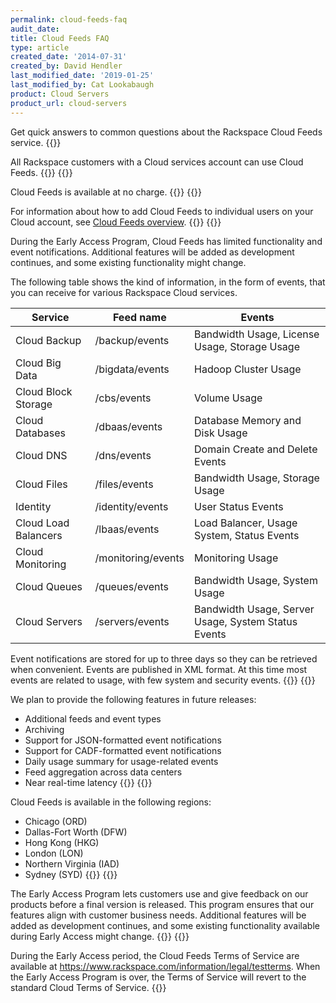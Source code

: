 ```yaml
---
permalink: cloud-feeds-faq
audit_date:
title: Cloud Feeds FAQ
type: article
created_date: '2014-07-31'
created_by: David Hendler
last_modified_date: '2019-01-25'
last_modified_by: Cat Lookabaugh
product: Cloud Servers
product_url: cloud-servers
---
```


Get quick answers to common questions about the Rackspace Cloud
Feeds service.
{{<accordion title="Who can use Cloud Feeds?" col="in" href="accordion1">}}

All Rackspace customers with a Cloud services account can use Cloud
Feeds.
{{</accordion>}}
{{<accordion title="How much does Cloud Feeds cost?" col="in" href="accordion1">}}

Cloud Feeds is available at no charge.
{{</accordion>}}
{{<accordion title="How do I grant access to Cloud Feeds?" col="in" href="accordion1">}}

For information about how to add Cloud Feeds to individual users on your
Cloud account, see [Cloud Feeds overview](/support/how-to/cloud-feeds-overview).
{{</accordion>}}
{{<accordion title="What can I use Cloud Feeds for?" col="in" href="accordion1">}}

During the Early Access Program, Cloud Feeds has limited functionality
and event notifications. Additional features will be added as
development continues, and some existing functionality might change.

The following table shows the kind of information, in the form of
events, that you can receive for various Rackspace Cloud services.

| Service                        | Feed name          | Events                                              |
|--------------------------------|--------------------|-----------------------------------------------------|
| Cloud Backup                   | /backup/events     | Bandwidth Usage, License Usage, Storage Usage       |
| Cloud Big Data                 | /bigdata/events    | Hadoop Cluster Usage                                |
| Cloud Block Storage            | /cbs/events        | Volume Usage                                        |
| Cloud Databases                | /dbaas/events      | Database Memory and Disk Usage                      |
| Cloud DNS                      | /dns/events        | Domain Create and Delete Events                     |
| Cloud Files                    | /files/events      | Bandwidth Usage, Storage Usage                      |
| Identity                       | /identity/events   | User Status Events                                  |
| Cloud Load Balancers           | /lbaas/events      | Load Balancer, Usage System, Status Events          |
| Cloud Monitoring               | /monitoring/events | Monitoring Usage                                    |
| Cloud Queues                   | /queues/events     | Bandwidth Usage, System Usage                       |
| Cloud Servers | /servers/events    | Bandwidth Usage, Server Usage, System Status Events |

Event notifications are stored for up to three days so they can be
retrieved when convenient. Events are published in XML format. At this
time most events are related to usage, with few system and security
events.
{{</accordion>}}
{{<accordion title="What features will be available in the future?" col="in" href="accordion1">}}

We plan to provide the following features in future releases:

-   Additional feeds and event types
-   Archiving
-   Support for JSON-formatted event notifications
-   Support for CADF-formatted event notifications
-   Daily usage summary for usage-related events
-   Feed aggregation across data centers
-   Near real-time latency
{{</accordion>}}
{{<accordion title="Where is Cloud Feeds available?" col="in" href="accordion1">}}

Cloud Feeds is available in the following regions:

-   Chicago (ORD)
-   Dallas-Fort Worth (DFW)
-   Hong Kong (HKG)
-   London (LON)
-   Northern Virginia (IAD)
-   Sydney (SYD)
{{</accordion>}}
{{<accordion title="What is the Early Access Program?" col="in" href="accordion1">}}

The Early Access Program lets customers use and give feedback on our
products before a final version is released. This program ensures that
our features align with customer business needs. Additional features
will be added as development continues, and some existing functionality
available during Early Access might change.
{{</accordion>}}
{{<accordion title="What are the Terms of Service?" col="in" href="accordion1">}}

During the Early Access period, the Cloud Feeds Terms of Service are
available at <https://www.rackspace.com/information/legal/testterms>.
When the Early Access Program is over, the Terms of Service will revert
to the standard Cloud Terms of Service.
{{</accordion>}}
